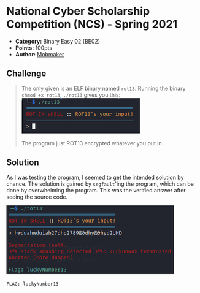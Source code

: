 # National Cyber Scholarship Competition (NCS) - Spring 2021

* **Category:** Binary Easy 02 (BE02)
* **Points:** 100pts
* **Author:** [Mobmaker](https://github.com/Mobmaker55)

## Challenge

> The only given is an ELF binary named `rot13`. Running the binary `chmod +x rot13`, `./rot13` gives you this:
![](./images/shell.PNG)
> 
> The program just ROT13 encrypted whatever you put in.
## Solution
As I was testing the program, I seemed to get the intended solution by chance. 
The solution is gained by `segfault`'ing the program, which can be done by overwhelming the program.
This was the verified answer after seeing the source code.

![](./images/segfault.PNG)

```
FLAG: luckyNumber13
```